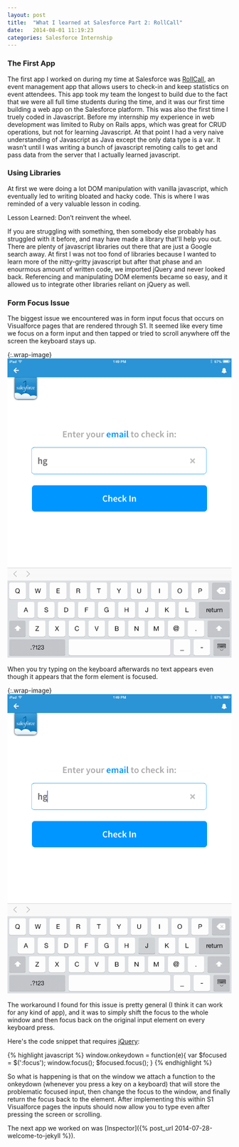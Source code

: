 ```yaml
---
layout: post
title:  "What I learned at Salesforce Part 2: RollCall"
date:   2014-08-01 11:19:23
categories: Salesforce Internship
---
```


### The First App

The first app I worked on during my time at Salesforce was [RollCall][rollcall-gh], an event management app that allows users to check-in and keep statistics on event attendees.  This app took my team the longest to build due to the fact that we were all full time students during the time, and it was our first time building a web app on the Salesforce platform.  This was also the first time I truely coded in Javascript.  Before my internship my experience in web development was limited to Ruby on Rails apps, which was great for CRUD operations, but not for learning Javascript.  At that point I had a very naive understanding of Javascript as Java except the only data type is a var.  It wasn’t until I was writing a bunch of javascript remoting calls to get and pass data from the server that I actually learned javascript.


### Using Libraries

At first we were doing a lot DOM manipulation  with vanilla javascript, which eventually led to writing bloated and hacky code.  This is where I was reminded of a very valuable lesson in coding.


Lesson Learned: Don’t reinvent the wheel.

If you are struggling with something, then somebody else probably has struggled with it before, and may have made a library that'll help you out.   There are plenty of javascript libraries out there that are just a Google search away.  At first I was not too fond of libraries because I wanted to learn more of the nitty-gritty javascript but after that phase and an enourmous amount of written code, we imported jQuery and never looked back.  Referencing and manipulating DOM elements became so easy, and it allowed us to integrate other libraries reliant on jQuery as well.

### Form Focus Issue

The biggest issue we encountered was in form input focus that occurs on Visualforce pages that are rendered through S1.  It seemed like every time we focus on a form input and then tapped or tried to scroll anywhere off the screen the keyboard stays up.

{:.wrap-image}
![roll_call_clear](/pictures/rollcall_clear.PNG)

When you try typing on the keyboard afterwards no text appears even though it appears that the form element is focused.

{:.wrap-image}
![roll_call_clear](/pictures/rollcall_j.PNG)

  The workaround I found for this issue is pretty general (I think it can work for any kind of app), and it was to simply shift the focus to the whole window and then focus back on the original input element on every keyboard press.

  Here's the code snippet that requires [jQuery][jquery]: 

{% highlight javascript %}
window.onkeydown = function(e){
  var $focused = $(':focus');
  window.focus();
  $focused.focus();
}
{% endhighlight %}

So what is happening is that on the window we attach a function to the onkeydown (whenever you press a key on a keyboard) that will store the problematic focused input, then change the focus to the window, and finally return the focus back to the element.  After implementing this within S1 Visualforce pages the inputs should now allow you to type even after pressing the screen or scrolling.

The next app we worked on was [Inspector]({% post_url 2014-07-28-welcome-to-jekyll %}).

[rollcall-gh]: https://github.com/vincenttian/salesforce_rollcall
[jquery]: http://jquery.com/
